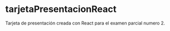 # tarjetaPresentacionReact
Tarjeta de presentación creada con React para el examen parcial numero 2.
